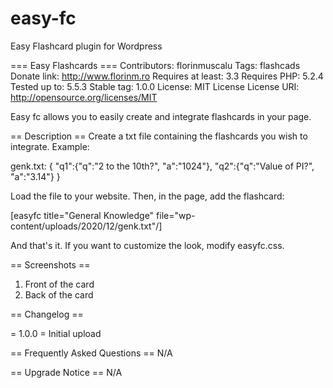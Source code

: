 # easy-fc
Easy Flashcard plugin for Wordpress

=== Easy Flashcards ===
Contributors: florinmuscalu
Tags: flashcads
Donate link: http://www.florinm.ro
Requires at least: 3.3
Requires PHP: 5.2.4
Tested up to: 5.5.3
Stable tag: 1.0.0
License: MIT License
License URI: http://opensource.org/licenses/MIT

Easy fc allows you to easily create and integrate flashcards in your page.

== Description ==
Create a txt file containing the flashcards you wish to integrate. Example:

genk.txt:
	{
	"q1":{"q":"2 to the 10th?", "a":"1024"},
	"q2":{"q":"Value of PI?",   "a":"3.14"}
	}
	
Load the file to your website.
Then, in the page, add the flashcard:

[easyfc title="General Knowledge" file="wp-content/uploads/2020/12/genk.txt"/]

And that's it. If you want to customize the look, modify easyfc.css.

== Screenshots ==

1. Front of the card
2. Back of the card

== Changelog ==

= 1.0.0 =
Initial upload

== Frequently Asked Questions ==
N/A

== Upgrade Notice ==
N/A
